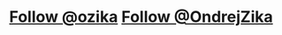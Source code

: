 
# <a class="github-button" href="https://github.com/ozika" aria-label="Follow @ozika on GitHub">Follow @ozika</a> <a href="https://twitter.com/OndrejZika?ref_src=twsrc%5Etfw" class="twitter-follow-button" data-show-count="false">Follow @OndrejZika</a><script async src="https://platform.twitter.com/widgets.js" charset="utf-8"></script>